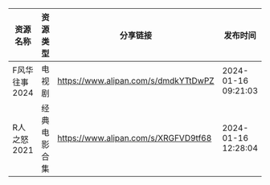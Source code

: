 | 资源名称      | 资源类型   | 分享链接                                 | 发布时间                |
| --------- | ------ | ------------------------------------ | ------------------- |
| F风华往事2024 | 电视剧    | https://www.alipan.com/s/dmdkYTtDwPZ | 2024-01-16 09:21:03 |
| R人之怒2021  | 经典电影合集 | https://www.alipan.com/s/XRGFVD9tf68 | 2024-01-16 12:28:04 |
